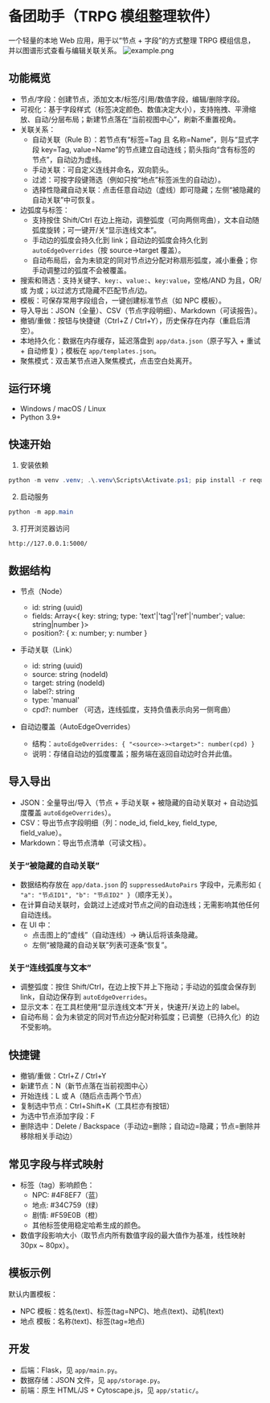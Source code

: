 # 备团助手（TRPG 模组整理软件）

一个轻量的本地 Web 应用，用于以“节点 + 字段”的方式整理 TRPG 模组信息，并以图谱形式查看与编辑关联关系。
![example.png](https://s2.loli.net/2025/09/18/oF7USeic5sWVnly.png)
## 功能概览

- 节点/字段：创建节点，添加文本/标签/引用/数值字段，编辑/删除字段。
- 可视化：基于字段样式（标签决定颜色、数值决定大小），支持拖拽、平滑缩放、自动/分层布局；新建节点落在“当前视图中心”，刷新不重置视角。
- 关联关系：
  - 自动关联（Rule B）：若节点有“标签=Tag 且 名称=Name”，则与“显式字段 key=Tag, value=Name”的节点建立自动连线；箭头指向“含有标签的节点”，自动边为虚线。
  - 手动关联：可自定义连线并命名，双向箭头。
  - 过滤：可按字段键筛选（例如只按“地点”标签派生的自动边）。
  - 选择性隐藏自动关联：点击任意自动边（虚线）即可隐藏；左侧“被隐藏的自动关联”中可恢复。
- 边弧度与标签：
  - 支持按住 Shift/Ctrl 在边上拖动，调整弧度（可向两侧弯曲），文本自动随弧度旋转；可一键开/关“显示连线文本”。
  - 手动边的弧度会持久化到 link；自动边的弧度会持久化到 `autoEdgeOverrides`（按 source->target 覆盖）。
  - 自动布局后，会为未锁定的同对节点边分配对称扇形弧度，减小重叠；你手动调整过的弧度不会被覆盖。
- 搜索和筛选：支持关键字、`key:`、`value:`、`key:value`，空格/AND 为且，OR/或 为或；以过滤方式隐藏不匹配节点/边。
- 模板：可保存常用字段组合，一键创建标准节点（如 NPC 模板）。
- 导入导出：JSON（全量）、CSV（节点字段明细）、Markdown（可读报告）。
- 撤销/重做：按钮与快捷键（Ctrl+Z / Ctrl+Y），历史保存在内存（重启后清空）。
- 本地持久化：数据在内存缓存，延迟落盘到 `app/data.json`（原子写入 + 重试 + 自动修复）；模板在 `app/templates.json`。
- 聚焦模式：双击某节点进入聚焦模式，点击空白处离开。

## 运行环境

- Windows / macOS / Linux
- Python 3.9+

## 快速开始

1) 安装依赖

```powershell
python -m venv .venv; .\.venv\Scripts\Activate.ps1; pip install -r requirements.txt
```

2) 启动服务

```powershell
python -m app.main
```

3) 打开浏览器访问

```
http://127.0.0.1:5000/
```

## 数据结构

- 节点（Node）
  - id: string (uuid)
  - fields: Array<{ key: string; type: 'text'|'tag'|'ref'|'number'; value: string|number }>
  - position?: { x: number; y: number }

- 手动关联（Link）
  - id: string (uuid)
  - source: string (nodeId)
  - target: string (nodeId)
  - label?: string
  - type: 'manual'
  - cpd?: number （可选，连线弧度，支持负值表示向另一侧弯曲）

- 自动边覆盖（AutoEdgeOverrides）
  - 结构：`autoEdgeOverrides: { "<source>-><target>": number(cpd) }`
  - 说明：存储自动边的弧度覆盖；服务端在返回自动边时合并此值。


## 导入导出

- JSON：全量导出/导入（节点 + 手动关联 + 被隐藏的自动关联对 + 自动边弧度覆盖 `autoEdgeOverrides`）。
- CSV：导出节点字段明细（列：node_id, field_key, field_type, field_value）。
- Markdown：导出节点清单（可读文档）。

### 关于“被隐藏的自动关联”

- 数据结构存放在 `app/data.json` 的 `suppressedAutoPairs` 字段中，元素形如 `{ "a": "节点ID1", "b": "节点ID2" }`（顺序无关）。
- 在计算自动关联时，会跳过上述成对节点之间的自动连线；无需影响其他任何自动连线。
- 在 UI 中：
  - 点击图上的“虚线”（自动连线）→ 确认后将该条隐藏。
  - 左侧“被隐藏的自动关联”列表可逐条“恢复”。

### 关于“连线弧度与文本”

- 调整弧度：按住 Shift/Ctrl，在边上按下并上下拖动；手动边的弧度会保存到 link，自动边保存到 `autoEdgeOverrides`。
- 显示文本：在工具栏使用“显示连线文本”开关，快速开/关边上的 label。
- 自动布局：会为未锁定的同对节点边分配对称弧度；已调整（已持久化）的边不受影响。

## 快捷键

- 撤销/重做：Ctrl+Z / Ctrl+Y
- 新建节点：N（新节点落在当前视图中心）
- 开始连线：L 或 A（随后点击两个节点）
- 复制选中节点：Ctrl+Shift+K（工具栏亦有按钮）
- 为选中节点添加字段：F
- 删除选中：Delete / Backspace（手动边=删除；自动边=隐藏；节点=删除并移除相关手动边）

## 常见字段与样式映射

- 标签（tag）影响颜色：
  - NPC: #4F8EF7（蓝）
  - 地点: #34C759（绿）
  - 剧情: #F59E0B（橙）
  - 其他标签使用稳定哈希生成的颜色。
- 数值字段影响大小（取节点内所有数值字段的最大值作为基准，线性映射 30px ~ 80px）。

## 模板示例

默认内置模板：

- NPC 模板：姓名(text)、标签(tag=NPC)、地点(text)、动机(text)
- 地点 模板：名称(text)、标签(tag=地点)

## 开发

- 后端：Flask，见 `app/main.py`。
- 数据存储：JSON 文件，见 `app/storage.py`。
- 前端：原生 HTML/JS + Cytoscape.js，见 `app/static/`。


